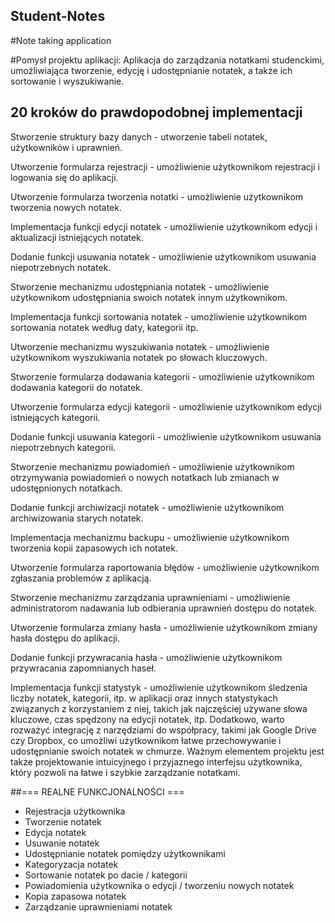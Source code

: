 ## Student-Notes
#Note taking application

#Pomysł projektu aplikacji: Aplikacja do zarządzania notatkami studenckimi, umożliwiająca tworzenie, edycję i udostępnianie notatek, a także ich sortowanie i wyszukiwanie.


## 20 kroków do prawdopodobnej implementacji
Stworzenie struktury bazy danych - utworzenie tabeli notatek, użytkowników i uprawnień.

Utworzenie formularza rejestracji - umożliwienie użytkownikom rejestracji i logowania się do aplikacji.

Utworzenie formularza tworzenia notatki - umożliwienie użytkownikom tworzenia nowych notatek.

Implementacja funkcji edycji notatek - umożliwienie użytkownikom edycji i aktualizacji istniejących notatek.

Dodanie funkcji usuwania notatek - umożliwienie użytkownikom usuwania niepotrzebnych notatek.

Stworzenie mechanizmu udostępniania notatek - umożliwienie użytkownikom udostępniania swoich notatek innym użytkownikom.

Implementacja funkcji sortowania notatek - umożliwienie użytkownikom sortowania notatek według daty, kategorii itp.

Utworzenie mechanizmu wyszukiwania notatek - umożliwienie użytkownikom wyszukiwania notatek po słowach kluczowych.

Stworzenie formularza dodawania kategorii - umożliwienie użytkownikom dodawania kategorii do notatek.

Utworzenie formularza edycji kategorii - umożliwienie użytkownikom edycji istniejących kategorii.

Dodanie funkcji usuwania kategorii - umożliwienie użytkownikom usuwania niepotrzebnych kategorii.

Stworzenie mechanizmu powiadomień - umożliwienie użytkownikom otrzymywania powiadomień o nowych notatkach lub zmianach w udostępnionych notatkach.

Dodanie funkcji archiwizacji notatek - umożliwienie użytkownikom archiwizowania starych notatek.

Implementacja mechanizmu backupu - umożliwienie użytkownikom tworzenia kopii zapasowych ich notatek.

Utworzenie formularza raportowania błędów - umożliwienie użytkownikom zgłaszania problemów z aplikacją.

Stworzenie mechanizmu zarządzania uprawnieniami - umożliwienie administratorom nadawania lub odbierania uprawnień dostępu do notatek.

Utworzenie formularza zmiany hasła - umożliwienie użytkownikom zmiany hasła dostępu do aplikacji.

Dodanie funkcji przywracania hasła - umożliwienie użytkownikom przywracania zapomnianych haseł.

Implementacja funkcji statystyk - umożliwienie użytkownikom śledzenia liczby notatek, kategorii, itp. w aplikacji oraz innych statystykach związanych z korzystaniem z niej, takich jak najczęściej używane słowa kluczowe, czas spędzony na edycji notatek, itp. Dodatkowo, warto rozważyć integrację z narzędziami do współpracy, takimi jak Google Drive czy Dropbox, co umożliwi użytkownikom łatwe przechowywanie i udostępnianie swoich notatek w chmurze. Ważnym elementem projektu jest także projektowanie intuicyjnego i przyjaznego interfejsu użytkownika, który pozwoli na łatwe i szybkie zarządzanie notatkami.

##=== REALNE FUNKCJONALNOŚCI === 
- Rejestracja użytkownika
- Tworzenie notatek
- Edycja notatek
- Usuwanie notatek
- Udostępnianie notatek pomiędzy użytkownikami
- Kategoryzacja notatek
- Sortowanie notatek po dacie / kategorii
- Powiadomienia użytkownika o edycji / tworzeniu nowych notatek
- Kopia zapasowa notatek 
- Zarządzanie uprawnieniami notatek 
